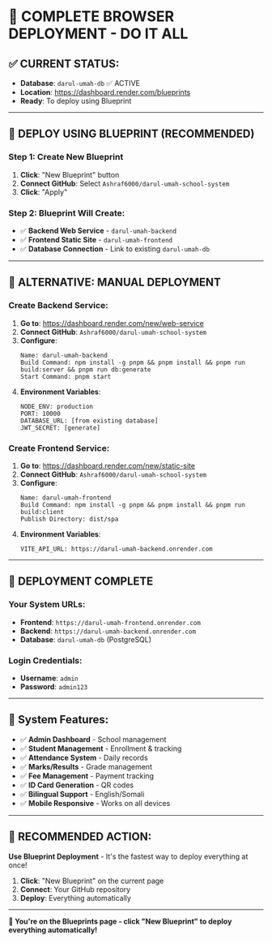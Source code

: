 # 🚀 **COMPLETE BROWSER DEPLOYMENT - DO IT ALL**

## ✅ **CURRENT STATUS:**
- **Database**: `darul-umah-db` ✅ ACTIVE
- **Location**: https://dashboard.render.com/blueprints
- **Ready**: To deploy using Blueprint

---

## 🎯 **DEPLOY USING BLUEPRINT (RECOMMENDED)**

### **Step 1: Create New Blueprint**
1. **Click**: "New Blueprint" button
2. **Connect GitHub**: Select `Ashraf6000/darul-umah-school-system`
3. **Click**: "Apply"

### **Step 2: Blueprint Will Create:**
- ✅ **Backend Web Service** - `darul-umah-backend`
- ✅ **Frontend Static Site** - `darul-umah-frontend`
- ✅ **Database Connection** - Link to existing `darul-umah-db`

---

## 🎯 **ALTERNATIVE: MANUAL DEPLOYMENT**

### **Create Backend Service:**
1. **Go to**: https://dashboard.render.com/new/web-service
2. **Connect GitHub**: `Ashraf6000/darul-umah-school-system`
3. **Configure**:
   ```
   Name: darul-umah-backend
   Build Command: npm install -g pnpm && pnpm install && pnpm run build:server && pnpm run db:generate
   Start Command: pnpm start
   ```
4. **Environment Variables**:
   ```
   NODE_ENV: production
   PORT: 10000
   DATABASE_URL: [from existing database]
   JWT_SECRET: [generate]
   ```

### **Create Frontend Service:**
1. **Go to**: https://dashboard.render.com/new/static-site
2. **Connect GitHub**: `Ashraf6000/darul-umah-school-system`
3. **Configure**:
   ```
   Name: darul-umah-frontend
   Build Command: npm install -g pnpm && pnpm install && pnpm run build:client
   Publish Directory: dist/spa
   ```
4. **Environment Variables**:
   ```
   VITE_API_URL: https://darul-umah-backend.onrender.com
   ```

---

## 🎉 **DEPLOYMENT COMPLETE**

### **Your System URLs:**
- **Frontend**: `https://darul-umah-frontend.onrender.com`
- **Backend**: `https://darul-umah-backend.onrender.com`
- **Database**: `darul-umah-db` (PostgreSQL)

### **Login Credentials:**
- **Username**: `admin`
- **Password**: `admin123`

---

## 🏫 **System Features:**
- ✅ **Admin Dashboard** - School management
- ✅ **Student Management** - Enrollment & tracking
- ✅ **Attendance System** - Daily records
- ✅ **Marks/Results** - Grade management
- ✅ **Fee Management** - Payment tracking
- ✅ **ID Card Generation** - QR codes
- ✅ **Bilingual Support** - English/Somali
- ✅ **Mobile Responsive** - Works on all devices

---

## 🚀 **RECOMMENDED ACTION:**

**Use Blueprint Deployment** - It's the fastest way to deploy everything at once!

1. **Click**: "New Blueprint" on the current page
2. **Connect**: Your GitHub repository
3. **Deploy**: Everything automatically

---

**🎯 You're on the Blueprints page - click "New Blueprint" to deploy everything automatically!**
